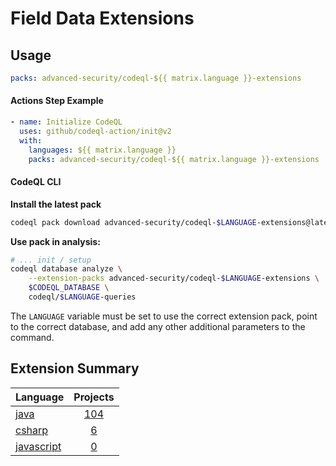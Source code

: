# Field Data Extensions

## Usage

```yaml
packs: advanced-security/codeql-${{ matrix.language }}-extensions
```

#### Actions Step Example

```yaml
- name: Initialize CodeQL
  uses: github/codeql-action/init@v2
  with:
    languages: ${{ matrix.language }}
    packs: advanced-security/codeql-${{ matrix.language }}-extensions
```

#### CodeQL CLI

**Install the latest pack**

```bash
codeql pack download advanced-security/codeql-$LANGUAGE-extensions@latest
```

**Use pack in analysis:**

```bash
# ... init / setup
codeql database analyze \
    --extension-packs advanced-security/codeql-$LANGUAGE-extensions \
    $CODEQL_DATABASE \
    codeql/$LANGUAGE-queries
```

The `LANGUAGE` variable must be set to use the correct extension pack, point to the correct database, and add any other additional parameters to the command.


## Extension Summary

| Language                                     |                 Projects                  |
| :------------------------------------------- | :---------------------------------------: |
| [java](./codeql-java-extensions)             | [104](./codeql-java-extensions/generated) |
| [csharp](./codeql-csharp-extensions)         |  [6](./codeql-java-extensions/generated)  |
| [javascript](./codeql-javascript-extensions) |  [0](./codeql-java-extensions/generated)  |

